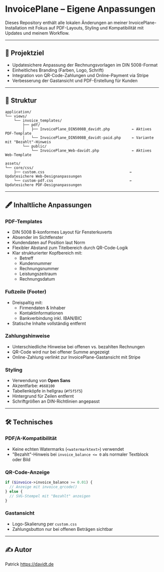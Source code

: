 # InvoicePlane – Eigene Anpassungen

Dieses Repository enthält alle lokalen Änderungen an meiner InvoicePlane-Installation  mit Fokus auf PDF-Layouts, Styling und Kompatibilität mit Updates und meinem Workflow.

---

## 💼 Projektziel

- Updatesichere Anpassung der Rechnungsvorlagen im DIN 5008-Format
- Einheitliches Branding (Farben, Logo, Schrift)
- Integration von QR-Code-Zahlungen und Online-Payment via Stripe
- Verbesserung der Gastansicht und PDF-Erstellung für Kunden

---

## 📁 Struktur

```text
application/
└── views/
    └── invoice_templates/
        ├── pdf/
        │   ├── InvoicePlane_DIN5008B_davidt.php          ← Aktives PDF-Template
        │   └── InvoicePlane_DIN5008B_davidt-paid.php     ← Variante mit "Bezahlt"-Hinweis
        └── public/
            └── InvoicePlane_Web-davidt.php               ← Aktives Web-Template

assets/
└── core/css/
    ├── custom.css                                       ← Updatesichere Web-Designanpassungen
    └── custom-pdf.css                                   ← Updatesichere PDF-Designanpassungen
```

---

## 🖋️ Inhaltliche Anpassungen

### PDF-Templates

- DIN 5008 B-konformes Layout für Fensterkuverts
- Absender im Sichtfenster
- Kundendaten auf Position laut Norm
- Flexibler Abstand zum Titelbereich durch QR-Code-Logik
- Klar strukturierter Kopfbereich mit:
  - Betreff
  - Kundennummer
  - Rechnungsnummer
  - Leistungszeitraum
  - Rechnungsdatum

### Fußzeile (Footer)

- Dreispaltig mit:
  - Firmendaten & Inhaber
  - Kontaktinformationen
  - Bankverbindung inkl. IBAN/BIC
- Statische Inhalte vollständig entfernt

### Zahlungshinweise

- Unterschiedliche Hinweise bei offenen vs. bezahlten Rechnungen
- QR-Code wird nur bei offener Summe angezeigt
- Online-Zahlung verlinkt zur InvoicePlane-Gastansicht mit Stripe

### Styling

- Verwendung von **Open Sans** 
- Akzentfarbe: `#668100` 
- Tabellenköpfe in hellgrau (`#f5f5f5`)
- Hintergrund für Zeilen entfernt
- Schriftgrößen an DIN-Richtlinien angepasst

---

## 🛠 Technisches

### PDF/A-Kompatibilität

- Keine echten Watermarks (`<watermarktext>`) verwendet
- "Bezahlt"-Hinweis bei `invoice_balance <= 0` als normaler Textblock oder Bild

### QR-Code-Anzeige

```php
if ($invoice->invoice_balance >= 0.01) {
  // Anzeige mit invoice_qrcode()
} else {
  // SVG-Stempel mit "Bezahlt" anzeigen
}
```

### Gastansicht

- Logo-Skalierung per `custom.css`
- Zahlungsbutton nur bei offenen Beträgen sichtbar

---


## ✍️ Autor

Patrick 
https://davidt.de